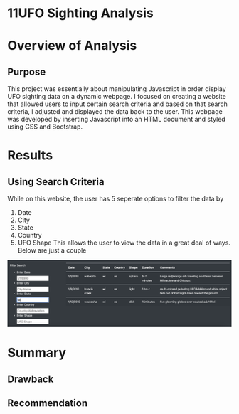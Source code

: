 # 11UFO Sighting Analysis
# Overview of Analysis

## Purpose
This project was essentially about manipulating Javascript in order display UFO sighting data on a dynamic webpage. I focused on creating a website that allowed users to input certain search criteria and based on that search criteria, I adjusted and displayed the data back to the user. This webpage was developed by inserting Javascript into an HTML document and styled using CSS and Bootstrap.


# Results

## Using Search Criteria
While on this website, the user has 5 seperate options to filter the data by
1. Date
2. City
3. State
4. Country
5. UFO Shape
This allows the user to view the data in a great deal of ways. Below are just a couple

![Filter_by_State](filter.png)

# Summary

## Drawback

## Recommendation







